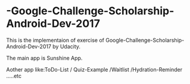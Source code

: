# -Google-Challenge-Scholarship-Android-Dev-2017
This is the implementaion of exercise of Google-Challenge-Scholarship-Android-Dev-2017 by Udacity.

The main app is Sunshine App.

Aother app like:ToDo-List / Quiz-Example /Waitlist /Hydration-Reminder .....etc
